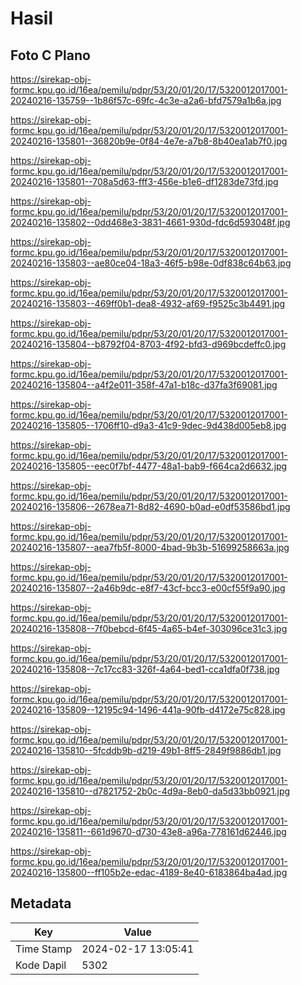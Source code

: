 # Hasil

## Foto C Plano

https://sirekap-obj-formc.kpu.go.id/16ea/pemilu/pdpr/53/20/01/20/17/5320012017001-20240216-135759--1b86f57c-69fc-4c3e-a2a6-bfd7579a1b6a.jpg

https://sirekap-obj-formc.kpu.go.id/16ea/pemilu/pdpr/53/20/01/20/17/5320012017001-20240216-135801--36820b9e-0f84-4e7e-a7b8-8b40ea1ab7f0.jpg

https://sirekap-obj-formc.kpu.go.id/16ea/pemilu/pdpr/53/20/01/20/17/5320012017001-20240216-135801--708a5d63-fff3-456e-b1e6-df1283de73fd.jpg

https://sirekap-obj-formc.kpu.go.id/16ea/pemilu/pdpr/53/20/01/20/17/5320012017001-20240216-135802--0dd468e3-3831-4661-930d-fdc6d593048f.jpg

https://sirekap-obj-formc.kpu.go.id/16ea/pemilu/pdpr/53/20/01/20/17/5320012017001-20240216-135803--ae80ce04-18a3-46f5-b98e-0df838c64b63.jpg

https://sirekap-obj-formc.kpu.go.id/16ea/pemilu/pdpr/53/20/01/20/17/5320012017001-20240216-135803--469ff0b1-dea8-4932-af69-f9525c3b4491.jpg

https://sirekap-obj-formc.kpu.go.id/16ea/pemilu/pdpr/53/20/01/20/17/5320012017001-20240216-135804--b8792f04-8703-4f92-bfd3-d969bcdeffc0.jpg

https://sirekap-obj-formc.kpu.go.id/16ea/pemilu/pdpr/53/20/01/20/17/5320012017001-20240216-135804--a4f2e011-358f-47a1-b18c-d37fa3f69081.jpg

https://sirekap-obj-formc.kpu.go.id/16ea/pemilu/pdpr/53/20/01/20/17/5320012017001-20240216-135805--1706ff10-d9a3-41c9-9dec-9d438d005eb8.jpg

https://sirekap-obj-formc.kpu.go.id/16ea/pemilu/pdpr/53/20/01/20/17/5320012017001-20240216-135805--eec0f7bf-4477-48a1-bab9-f664ca2d6632.jpg

https://sirekap-obj-formc.kpu.go.id/16ea/pemilu/pdpr/53/20/01/20/17/5320012017001-20240216-135806--2678ea71-8d82-4690-b0ad-e0df53586bd1.jpg

https://sirekap-obj-formc.kpu.go.id/16ea/pemilu/pdpr/53/20/01/20/17/5320012017001-20240216-135807--aea7fb5f-8000-4bad-9b3b-51699258663a.jpg

https://sirekap-obj-formc.kpu.go.id/16ea/pemilu/pdpr/53/20/01/20/17/5320012017001-20240216-135807--2a46b9dc-e8f7-43cf-bcc3-e00cf55f9a90.jpg

https://sirekap-obj-formc.kpu.go.id/16ea/pemilu/pdpr/53/20/01/20/17/5320012017001-20240216-135808--7f0bebcd-6f45-4a65-b4ef-303096ce31c3.jpg

https://sirekap-obj-formc.kpu.go.id/16ea/pemilu/pdpr/53/20/01/20/17/5320012017001-20240216-135808--7c17cc83-326f-4a64-bed1-cca1dfa0f738.jpg

https://sirekap-obj-formc.kpu.go.id/16ea/pemilu/pdpr/53/20/01/20/17/5320012017001-20240216-135809--12195c94-1496-441a-90fb-d4172e75c828.jpg

https://sirekap-obj-formc.kpu.go.id/16ea/pemilu/pdpr/53/20/01/20/17/5320012017001-20240216-135810--5fcddb9b-d219-49b1-8ff5-2849f9886db1.jpg

https://sirekap-obj-formc.kpu.go.id/16ea/pemilu/pdpr/53/20/01/20/17/5320012017001-20240216-135810--d7821752-2b0c-4d9a-8eb0-da5d33bb0921.jpg

https://sirekap-obj-formc.kpu.go.id/16ea/pemilu/pdpr/53/20/01/20/17/5320012017001-20240216-135811--661d9670-d730-43e8-a96a-778161d62446.jpg

https://sirekap-obj-formc.kpu.go.id/16ea/pemilu/pdpr/53/20/01/20/17/5320012017001-20240216-135800--ff105b2e-edac-4189-8e40-6183864ba4ad.jpg


## Metadata

| Key        | Value               |
| ---------- | ------------------- |
| Time Stamp | 2024-02-17 13:05:41 |
| Kode Dapil | 5302                |



